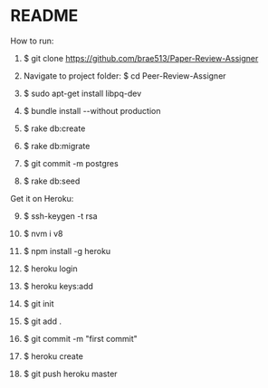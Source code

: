 # README

How to run:

1. $ git clone https://github.com/brae513/Paper-Review-Assigner

2. Navigate to project folder: $ cd Peer-Review-Assigner

3. $ sudo apt-get install libpq-dev

4. $ bundle install --without production

5. $ rake db:create

6. $ rake db:migrate

7. $ git commit -m postgres

8. $ rake db:seed

Get it on Heroku: 

9. $ ssh-keygen -t rsa

10. $ nvm i v8

11. $ npm install -g heroku

12. $ heroku login

13. $ heroku keys:add

14. $ git init

15. $ git add .

16. $ git commit -m "first commit"

17. $ heroku create

18. $ git push heroku master
